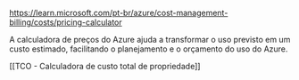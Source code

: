 https://learn.microsoft.com/pt-br/azure/cost-management-billing/costs/pricing-calculator

A calculadora de preços do Azure ajuda a transformar o uso previsto em um custo estimado, facilitando o planejamento e o orçamento do uso do Azure.

[[TCO - Calculadora de custo total de propriedade]]

